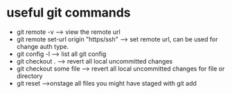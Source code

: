 # useful git commands
- git remote -v --> view the remote url
- git remote set-url origin "https/ssh" --> set remote url, can be used for change auth type.
- git config -l --> list all git config
- git checkout . --> revert all local uncommitted changes
- git checkout some file —> revert all local uncommitted changes for file or directory 
- git reset —>onstage all files you might have staged with git add
